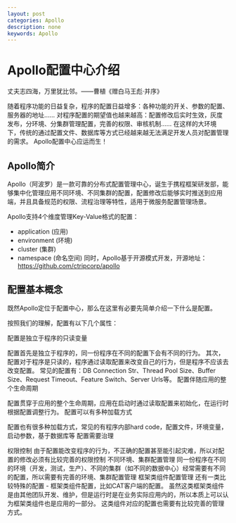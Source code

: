 ```yaml
---
layout: post
categories: Apollo
description: none
keywords: Apollo
---
```

# Apollo配置中心介绍

丈夫志四海，万里犹比邻。——曹植《赠白马王彪·并序》

随着程序功能的日益复杂，程序的配置日益增多：各种功能的开关、参数的配置、服务器的地址……
对程序配置的期望值也越来越高：配置修改后实时生效，灰度发布，分环境、分集群管理配置，完善的权限、审核机制……
在这样的大环境下，传统的通过配置文件、数据库等方式已经越来越无法满足开发人员对配置管理的需求。
Apollo配置中心应运而生！

## Apollo简介

Apollo（阿波罗）是一款可靠的分布式配置管理中心，诞生于携程框架研发部，能够集中化管理应用不同环境、不同集群的配置，配置修改后能够实时推送到应用端，并且具备规范的权限、流程治理等特性，适用于微服务配置管理场景。

Apollo支持4个维度管理Key-Value格式的配置：

- application (应用)
- environment (环境)
- cluster (集群)
- namespace (命名空间)
同时，Apollo基于开源模式开发，开源地址：https://github.com/ctripcorp/apollo
  
## 配置基本概念
既然Apollo定位于配置中心，那么在这里有必要先简单介绍一下什么是配置。

按照我们的理解，配置有以下几个属性：

配置是独立于程序的只读变量

配置首先是独立于程序的，同一份程序在不同的配置下会有不同的行为。
其次，配置对于程序是只读的，程序通过读取配置来改变自己的行为，但是程序不应该去改变配置。
常见的配置有：DB Connection Str、Thread Pool Size、Buffer Size、Request Timeout、Feature Switch、Server Urls等。
配置伴随应用的整个生命周期

配置贯穿于应用的整个生命周期，应用在启动时通过读取配置来初始化，在运行时根据配置调整行为。
配置可以有多种加载方式

配置也有很多种加载方式，常见的有程序内部hard code，配置文件，环境变量，启动参数，基于数据库等
配置需要治理

权限控制
由于配置能改变程序的行为，不正确的配置甚至能引起灾难，所以对配置的修改必须有比较完善的权限控制
不同环境、集群配置管理
同一份程序在不同的环境（开发，测试，生产）、不同的集群（如不同的数据中心）经常需要有不同的配置，所以需要有完善的环境、集群配置管理
框架类组件配置管理
还有一类比较特殊的配置 - 框架类组件配置，比如CAT客户端的配置。
虽然这类框架类组件是由其他团队开发、维护，但是运行时是在业务实际应用内的，所以本质上可以认为框架类组件也是应用的一部分。
这类组件对应的配置也需要有比较完善的管理方式。